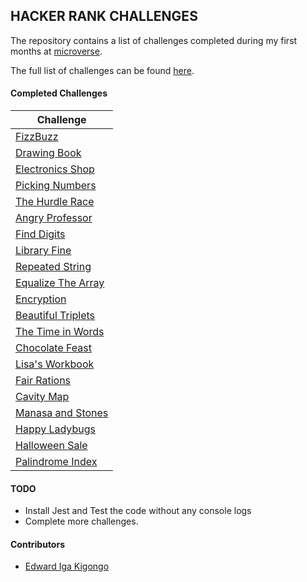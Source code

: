 ## HACKER RANK CHALLENGES
The repository contains a list of challenges completed during my first months at [microverse](https://www.microverse.org).

The full list of challenges can be found [here](https://www.hackerrank.com/contests/microverse-coding-challenges/challenges).

#### Completed Challenges

| Challenge      |
| -------------- |
| [FizzBuzz](https://www.hackerrank.com/contests/microverse-coding-challenges/challenges/fizzbuzz)
| [Drawing Book](https://www.hackerrank.com/contests/microverse-coding-challenges/challenges/drawing-book)   |
| [Electronics Shop](https://www.hackerrank.com/contests/microverse-coding-challenges/challenges/electronics-shop)   |
| [Picking Numbers](https://www.hackerrank.com/contests/microverse-coding-challenges/challenges/picking-numbers)   |
| [The Hurdle Race](https://www.hackerrank.com/contests/microverse-coding-challenges/challenges/the-hurdle-race)   |
| [Angry Professor](https://www.hackerrank.com/contests/microverse-coding-challenges/challenges/angry-professor)   |
| [Find Digits](https://www.hackerrank.com/contests/microverse-coding-challenges/challenges/find-digits)   |
| [Library Fine](https://www.hackerrank.com/contests/microverse-coding-challenges/challenges/library-fine)   |
| [Repeated String](https://www.hackerrank.com/contests/microverse-coding-challenges/challenges/repeated-string)   |
| [Equalize The Array](https://www.hackerrank.com/contests/microverse-coding-challenges/challenges/equality-in-a-array)   |
| [Encryption](https://www.hackerrank.com/contests/microverse-coding-challenges/challenges/encryption)   |
| [Beautiful Triplets](https://www.hackerrank.com/contests/microverse-coding-challenges/challenges/beautiful-triplets) |
| [The Time in Words](https://www.hackerrank.com/contests/microverse-coding-challenges/challenges/the-time-in-words)   |
| [Chocolate Feast](https://www.hackerrank.com/contests/microverse-coding-challenges/challenges/chocolate-feast)   |
| [Lisa's Workbook](https://www.hackerrank.com/contests/microverse-coding-challenges/challenges/lisa-workbook)   |
| [Fair Rations](https://www.hackerrank.com/contests/microverse-coding-challenges/challenges/fair-rations)   |
| [Cavity Map](https://www.hackerrank.com/contests/microverse-coding-challenges/challenges/cavity-map)   |
| [Manasa and Stones](https://www.hackerrank.com/contests/microverse-coding-challenges/challenges/manasa-and-stones)   |
| [Happy Ladybugs](https://www.hackerrank.com/contests/microverse-coding-challenges/challenges/happy-ladybugs)  |
| [Halloween Sale](https://www.hackerrank.com/contests/microverse-coding-challenges/challenges/halloween-sale)   |
| [Palindrome Index](https://www.hackerrank.com/contests/microverse-coding-challenges/challenges/palindrome-index)   |

#### TODO
 - Install Jest and Test the code without any console logs
 - Complete more challenges.

#### Contributors
 - [Edward Iga Kigongo](github.com/igakigongo)